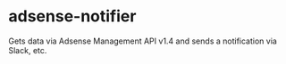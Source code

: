 # adsense-notifier
Gets data via Adsense Management API v1.4 and sends a notification via Slack, etc.
